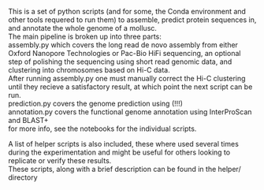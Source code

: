 This is a set of python scripts (and for some, the Conda environment and other tools requered to run them) to assemble, predict protein sequences in, and annotate the whole genome of a mollusc.  
The main pipeline is broken up into three parts:   
assembly.py which covers the long read de novo assembly from either Oxford Nanopore Technologies or Pac-Bio HiFi sequencing, an optional step of polishing the sequencing using short read genomic data, and clustering into chromosomes based on Hi-C data.  
After running assembly.py one must manually correct the Hi-C clustering until they recieve a satisfactory result, at which point the next script can be run.  
prediction.py covers the genome prediction using (!!!)  
annotation.py covers the functional genome annotation using InterProScan and BLAST+  
for more info, see the notebooks for the individual scripts.

A list of helper scripts is also included, these where used several times during the experimentation and might be useful for others looking to replicate or verify these results.  
These scripts, along with a brief description can be found in the helper/ directory
